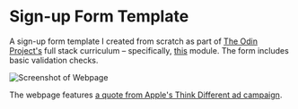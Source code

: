 # Sign-up Form Template

A sign-up form template I created from scratch as part of [The Odin Project's](https://www.theodinproject.com/) full stack curriculum – specifically, [this](https://www.theodinproject.com/lessons/node-path-intermediate-html-and-css-sign-up-form) module. The form includes basic validation checks.

![Screenshot of Webpage](./screenshot.png)

The webpage features [a quote from Apple's Think Different ad campaign](https://basicappleguy.com/basicappleblog/heres-to-the-crazy-ones).
